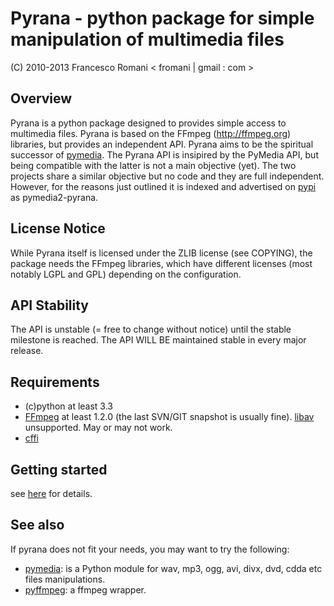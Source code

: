 
Pyrana - python package for simple manipulation of multimedia files
===================================================================

(C) 2010-2013 Francesco Romani < fromani | gmail : com >


Overview
--------

Pyrana is a python package designed to provides simple access to
multimedia files. Pyrana is based on the FFmpeg (http://ffmpeg.org)
libraries, but provides an independent API.
Pyrana aims to be the spiritual successor of [pymedia](http://pymedia.org).
The Pyrana API is insipired by the PyMedia API, but being compatible
with the latter is not a main objective (yet).
The two projects share a similar objective but no code and they
are full independent. However, for the reasons just outlined it is
indexed and advertised on [pypi](http://pypi.python.org/pypi) as
pymedia2-pyrana.


License Notice
--------------

While Pyrana itself is licensed under the ZLIB license (see COPYING),
the package needs the FFmpeg libraries, which have different licenses
(most notably LGPL and GPL) depending on the configuration.


API Stability
-------------

The API is unstable (= free to change without notice) until the
stable milestone is reached. The API WILL BE maintained stable 
in every major release.


Requirements
------------

* (c)python at least 3.3
* [FFmpeg](http://ffmpeg.org) at least 1.2.0 (the last SVN/GIT snapshot is usually fine).
  [libav](http://libav.org) unsupported. May or may not work.
* [cffi](http://cffi.readthedocs.org/en/release-0.7.2/)


Getting started
---------------

see [here](http://docs.python.org/install/index.html) for details.


See also
--------

If pyrana does not fit your needs, you may want to try the following:

* [pymedia](http://pymedia.org): is a Python module for wav, mp3, ogg, avi, divx, dvd, cdda etc files manipulations.
* [pyffmpeg](http://code.google.com/p/pyffmpeg/): a ffmpeg wrapper.


